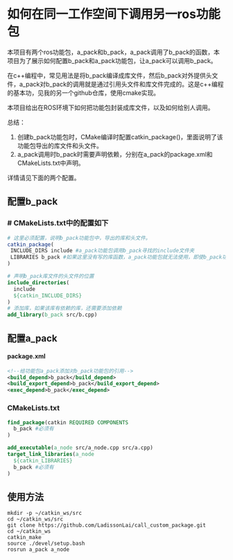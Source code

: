 # 如何在同一工作空间下调用另一ros功能包

本项目有两个ros功能包，a_pack和b_pack，a_pack调用了b_pack的函数，本项目为了展示如何配置b_pack和a_pack功能包，让a_pack可以调用b_pack。

在c++编程中，常见用法是将b_pack编译成库文件，然后b_pack对外提供头文件，a_pack对b_pack的调用就是通过引用头文件和库文件完成的。这是c++编程的基本功，见我的另一个github仓库，使用cmake实现。

本项目给出在ROS环境下如何把功能包封装成库文件，以及如何给别人调用。

总结：

1. 创建b_pack功能包时，CMake编译时配置catkin_package()，里面说明了该功能包导出的库文件和头文件。
1. a_pack调用时b_pack时需要声明依赖，分别在a_pack的package.xml和CMakeLists.txt中声明。

详情请见下面的两个配置。

## 配置b_pack

### # CMakeLists.txt中的配置如下

```cmake
# 这里必须配置，说明b_pack功能包中，导出的库和头文件。
catkin_package(
 INCLUDE_DIRS include #a_pack功能包调用b_pack寻找的include文件夹
 LIBRARIES b_pack #如果这里没有写的库函数，a_pack功能包就无法使用，即使b_pack功能包编译了该库
)

# 声明b_pack库文件的头文件的位置
include_directories(
  include 
  ${catkin_INCLUDE_DIRS}
)
# 添加库，如果该库有依赖的库，还需要添加依赖
add_library(b_pack src/b.cpp)
```

## 配置a_pack

#### package.xml

```xml
<!--给功能包a_pack添加对b_pack功能包的引用-->
<build_depend>b_pack</build_depend>
<build_export_depend>b_pack</build_export_depend>
<exec_depend>b_pack</exec_depend>
```

### CMakeLists.txt

```cmake
find_package(catkin REQUIRED COMPONENTS
  b_pack #必须有
)

add_executable(a_node src/a_node.cpp src/a.cpp)
target_link_libraries(a_node
  ${catkin_LIBRARIES}
  b_pack #必须有
)
```

## 使用方法

```shell
mkdir -p ~/catkin_ws/src
cd ~/catkin_ws/src
git clone https://github.com/LadissonLai/call_custom_package.git
cd ~/catkin_ws
catkin_make
source ./devel/setup.bash
rosrun a_pack a_node
```